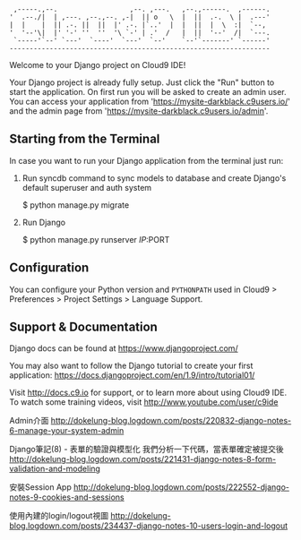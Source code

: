 
     ,-----.,--.                  ,--. ,---.   ,--.,------.  ,------.
    '  .--./|  | ,---. ,--.,--. ,-|  || o   \  |  ||  .-.  \ |  .---'
    |  |    |  || .-. ||  ||  |' .-. |`..'  |  |  ||  |  \  :|  `--, 
    '  '--'\|  |' '-' ''  ''  '\ `-' | .'  /   |  ||  '--'  /|  `---.
     `-----'`--' `---'  `----'  `---'  `--'    `--'`-------' `------'
    ----------------------------------------------------------------- 


Welcome to your Django project on Cloud9 IDE!

Your Django project is already fully setup. Just click the "Run" button to start
the application. On first run you will be asked to create an admin user. You can
access your application from 'https://mysite-darkblack.c9users.io/' and the admin page from 
'https://mysite-darkblack.c9users.io/admin'.

## Starting from the Terminal

In case you want to run your Django application from the terminal just run:

1) Run syncdb command to sync models to database and create Django's default superuser and auth system

    $ python manage.py migrate

2) Run Django

    $ python manage.py runserver $IP:$PORT
    
## Configuration

You can configure your Python version and `PYTHONPATH` used in
Cloud9 > Preferences > Project Settings > Language Support.

## Support & Documentation

Django docs can be found at https://www.djangoproject.com/

You may also want to follow the Django tutorial to create your first application:
https://docs.djangoproject.com/en/1.9/intro/tutorial01/

Visit http://docs.c9.io for support, or to learn more about using Cloud9 IDE.
To watch some training videos, visit http://www.youtube.com/user/c9ide



Admin介面
http://dokelung-blog.logdown.com/posts/220832-django-notes-6-manage-your-system-admin

Django筆記(8) - 表單的驗證與模型化
我們分析一下代碼，當表單確定被提交後
http://dokelung-blog.logdown.com/posts/221431-django-notes-8-form-validation-and-modeling


安裝Session App
http://dokelung-blog.logdown.com/posts/222552-django-notes-9-cookies-and-sessions

使用內建的login/logout視圖
http://dokelung-blog.logdown.com/posts/234437-django-notes-10-users-login-and-logout